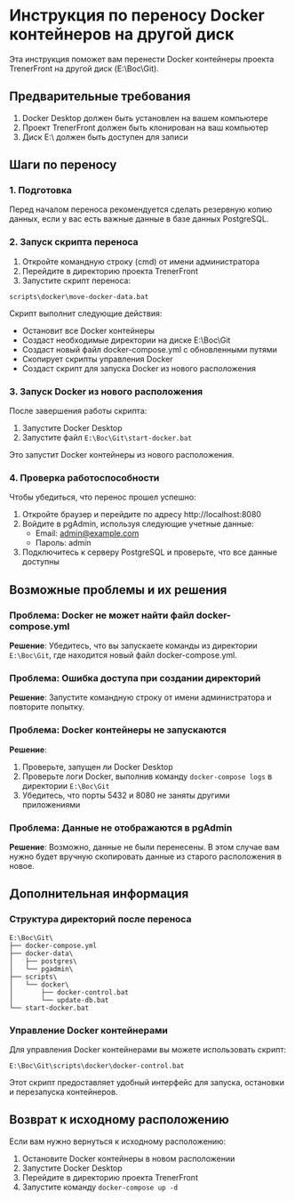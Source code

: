 # Инструкция по переносу Docker контейнеров на другой диск

Эта инструкция поможет вам перенести Docker контейнеры проекта TrenerFront на другой диск (E:\Вос\Git).

## Предварительные требования

1. Docker Desktop должен быть установлен на вашем компьютере
2. Проект TrenerFront должен быть клонирован на ваш компьютер
3. Диск E:\ должен быть доступен для записи

## Шаги по переносу

### 1. Подготовка

Перед началом переноса рекомендуется сделать резервную копию данных, если у вас есть важные данные в базе данных PostgreSQL.

### 2. Запуск скрипта переноса

1. Откройте командную строку (cmd) от имени администратора
2. Перейдите в директорию проекта TrenerFront
3. Запустите скрипт переноса:

```
scripts\docker\move-docker-data.bat
```

Скрипт выполнит следующие действия:

- Остановит все Docker контейнеры
- Создаст необходимые директории на диске E:\Вос\Git
- Создаст новый файл docker-compose.yml с обновленными путями
- Скопирует скрипты управления Docker
- Создаст скрипт для запуска Docker из нового расположения

### 3. Запуск Docker из нового расположения

После завершения работы скрипта:

1. Запустите Docker Desktop
2. Запустите файл `E:\Вос\Git\start-docker.bat`

Это запустит Docker контейнеры из нового расположения.

### 4. Проверка работоспособности

Чтобы убедиться, что перенос прошел успешно:

1. Откройте браузер и перейдите по адресу http://localhost:8080
2. Войдите в pgAdmin, используя следующие учетные данные:
   - Email: admin@example.com
   - Пароль: admin
3. Подключитесь к серверу PostgreSQL и проверьте, что все данные доступны

## Возможные проблемы и их решения

### Проблема: Docker не может найти файл docker-compose.yml

**Решение**: Убедитесь, что вы запускаете команды из директории `E:\Вос\Git`, где находится новый файл docker-compose.yml.

### Проблема: Ошибка доступа при создании директорий

**Решение**: Запустите командную строку от имени администратора и повторите попытку.

### Проблема: Docker контейнеры не запускаются

**Решение**:

1. Проверьте, запущен ли Docker Desktop
2. Проверьте логи Docker, выполнив команду `docker-compose logs` в директории `E:\Вос\Git`
3. Убедитесь, что порты 5432 и 8080 не заняты другими приложениями

### Проблема: Данные не отображаются в pgAdmin

**Решение**: Возможно, данные не были перенесены. В этом случае вам нужно будет вручную скопировать данные из старого расположения в новое.

## Дополнительная информация

### Структура директорий после переноса

```
E:\Вос\Git\
├── docker-compose.yml
├── docker-data\
│   ├── postgres\
│   └── pgadmin\
├── scripts\
│   └── docker\
│       ├── docker-control.bat
│       └── update-db.bat
└── start-docker.bat
```

### Управление Docker контейнерами

Для управления Docker контейнерами вы можете использовать скрипт:

```
E:\Вос\Git\scripts\docker\docker-control.bat
```

Этот скрипт предоставляет удобный интерфейс для запуска, остановки и перезапуска контейнеров.

## Возврат к исходному расположению

Если вам нужно вернуться к исходному расположению:

1. Остановите Docker контейнеры в новом расположении
2. Запустите Docker Desktop
3. Перейдите в директорию проекта TrenerFront
4. Запустите команду `docker-compose up -d`
